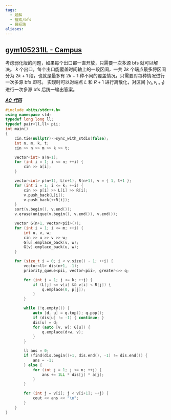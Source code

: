 ```yaml
---
tags:
  - 题解
  - 搜索/bfs
  - 最短路
aliases:
---
```

## [gym105231IL - Campus](https://codeforces.com/gym/105231/problem/L)

考虑弱化版的问题，如果每个出口都一直开放，只需要一次多源 bfs 就可以解决。
$k$ 个出口，每个出口能覆盖时间轴上的一段区间，一共 $2k$ 个端点最多将区间分为 $2k+1$ 段，也就是最多有 $2k+1$ 种不同的覆盖情况，只需要对每种情况进行一次多源 bfs 即可。
实现时可以对端点 $L$ 和 $R+1$ 进行离散化，对区间 $[v_i,v_{i+1})$ 进行一次多源 bfs 后统一输出答案。

[***AC 代码***](https://codeforces.com/gym/105231/submission/317149899)

```cpp
#include <bits/stdc++.h>
using namespace std;
typedef long long ll;
typedef pair<ll,ll> pii;
int main()
{
	cin.tie(nullptr)->sync_with_stdio(false);
    int n, m, k, t;
    cin >> n >> m >> k >> t;

    vector<int> a(n+1);
    for (int i = 1; i <= n; ++i) {
        cin >> a[i];
    }

    vector<int> p(n+1), L(n+1), R(n+1), v = { 1, t+1 };
    for (int i = 1; i <= k; ++i) {
        cin >> p[i] >> L[i] >> R[i];
        v.push_back(L[i]);
        v.push_back(++R[i]);
    }
    sort(v.begin(), v.end());
    v.erase(unique(v.begin(), v.end()), v.end());

    vector G(n+1, vector<pii>());
    for (int i = 1; i <= m; ++i) {
        int u, v, w;
        cin >> u >> v >> w;
        G[u].emplace_back(v, w);
        G[v].emplace_back(u, w);
    }

    for (size_t i = 0; i < v.size() - 1; ++i) {
        vector<ll> dis(n+1, -1);
        priority_queue<pii, vector<pii>, greater<>> q;

        for (int j = 1; j <= k; ++j) {
            if (L[j] <= v[i] && v[i] < R[j]) {
                q.emplace(0, p[j]);
            }
        }

        while (!q.empty()) {
            auto [d, u] = q.top(); q.pop();
            if (dis[u] != -1) { continue; }
            dis[u] = d;
            for (auto [v, w]: G[u]) {
                q.emplace(d+w, v);
            }
        }

        ll ans = 0;
        if (find(dis.begin()+1, dis.end(), -1) != dis.end()) {
            ans = -1;
        } else {
            for (int j = 1; j <= n; ++j) {
                ans += 1LL * dis[j] * a[j];
            }
        }

        for (int j = v[i]; j < v[i+1]; ++j) {
            cout << ans << "\n";
        }
    }
}
```
